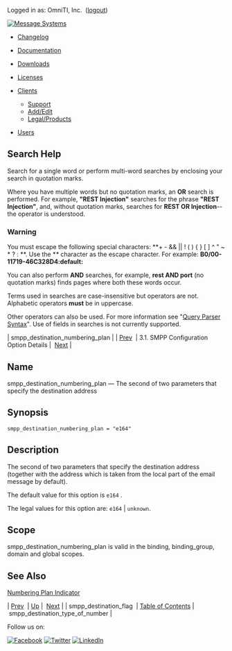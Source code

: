 Logged in as: OmniTI, Inc.  ([logout](https://support.messagesystems.com/logout.php))

[![Message Systems](https://support.messagesystems.com/images/ms-white205.png)](https://support.messagesystems.com/start.php) 

*   [Changelog](https://support.messagesystems.com/start.php?show=changelog)
*   [Documentation](https://support.messagesystems.com/docs/)
*   [Downloads](https://support.messagesystems.com/start.php)

*   [Licenses](https://support.messagesystems.com/license_summary.php)
*   <a href="">Clients</a>
    *   [Support](https://support.messagesystems.com/cs.php)
    *   [Add/Edit](https://support.messagesystems.com/edit_client.php)
    *   [Legal/Products](https://support.messagesystems.com/edit_products.php)
*   [Users](https://support.messagesystems.com/edit_customer.php)

## Search Help

Search for a single word or perform multi-word searches by enclosing your search in quotation marks.

Where you have multiple words but no quotation marks, an **OR** search is performed. For example, **"REST Injection"** searches for the phrase **"REST Injection"**, and, without quotation marks, searches for **REST OR Injection**--the operator is understood.

### Warning

You must escape the following special characters: **+ - && || ! ( ) { } [ ] ^ " ~ * ? : \**. Use the **\** character as the escape character. For example: **B0/00-11719-46C328D4\:default\:**

You can also perform **AND** searches, for example, **rest AND port** (no quotation marks) finds pages where both these words occur.

Terms used in searches are case-insensitive but operators are not. Alphabetic operators **must** be in uppercase.

Other operators can also be used. For more information see "[Query Parser Syntax](https://lucene.apache.org/core/old_versioned_docs/versions/3_0_0/queryparsersyntax.html)". Use of fields in searches is not currently supported.

| smpp_destination_numbering_plan |
| [Prev](mobility.conf.smpp_destination_flag.php)  | 3.1. SMPP Configuration Option Details |  [Next](mobility.conf.smpp_destination_type_of_number.php) |

<a name="mobility.conf.smpp_destination_numbering_plan"></a>
## Name

smpp_destination_numbering_plan — The second of two parameters that specify the destination address

## Synopsis

`smpp_destination_numbering_plan = "e164"`

<a name="idp1553376"></a>
## Description

The second of two parameters that specify the destination address (together with the address which is taken from the local part of the email message by default).

The default value for this option is `e164` .

The legal values for this option are: `e164` | `unknown`.

<a name="idp1557648"></a>
## Scope

smpp_destination_numbering_plan is valid in the binding, binding_group, domain and global scopes.

<a name="idp1559552"></a>
## See Also

[Numbering Plan Indicator](glossary.php#gloss-npi "Numbering Plan Indicator")

| [Prev](mobility.conf.smpp_destination_flag.php)  | [Up](mobility.smpp.options.php#mobility.conf) |  [Next](mobility.conf.smpp_destination_type_of_number.php) |
| smpp_destination_flag  | [Table of Contents](index.php) |  smpp_destination_type_of_number |

Follow us on:

[![Facebook](https://support.messagesystems.com/images/icon-facebook.png)](http://www.facebook.com/messagesystems) [![Twitter](https://support.messagesystems.com/images/icon-twitter.png)](http://twitter.com/#!/MessageSystems) [![LinkedIn](https://support.messagesystems.com/images/icon-linkedin.png)](http://www.linkedin.com/company/message-systems)